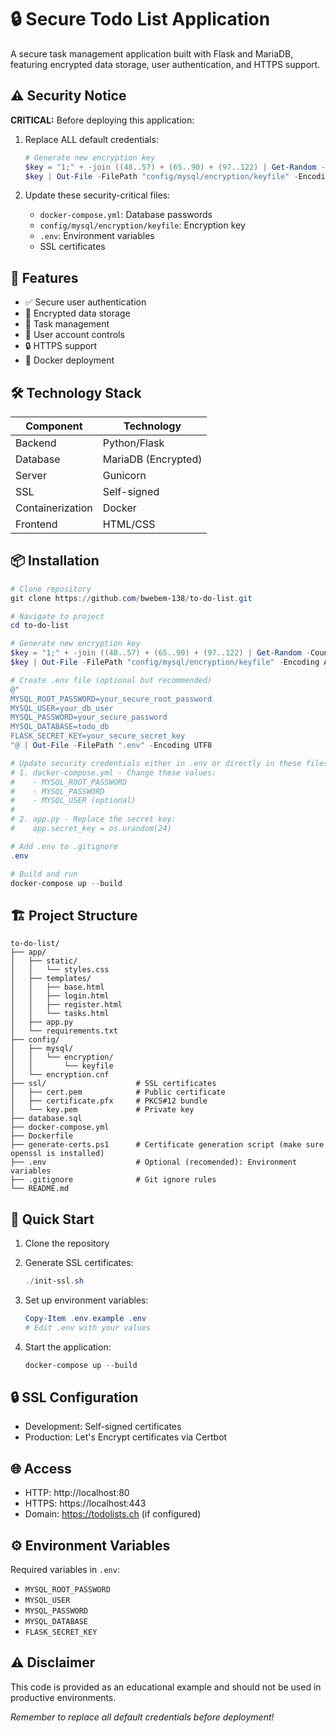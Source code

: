 # 🔒 Secure Todo List Application

A secure task management application built with Flask and MariaDB, featuring encrypted data storage, user authentication, and HTTPS support.

## ⚠️ Security Notice

**CRITICAL:** Before deploying this application:

1. Replace ALL default credentials:
   ```powershell
   # Generate new encryption key
   $key = "1;" + -join ((48..57) + (65..90) + (97..122) | Get-Random -Count 32 | ForEach-Object {[char]$_})
   $key | Out-File -FilePath "config/mysql/encryption/keyfile" -Encoding ASCII -NoNewLine
   ```

2. Update these security-critical files:
   - `docker-compose.yml`: Database passwords
   - `config/mysql/encryption/keyfile`: Encryption key
   - `.env`: Environment variables
   - SSL certificates

## 🎯 Features

- ✅ Secure user authentication
- 🔐 Encrypted data storage
- 📝 Task management
- 👤 User account controls
- 🔒 HTTPS support
- 🐳 Docker deployment

## 🛠️ Technology Stack

| Component | Technology |
|-----------|------------|
| Backend | Python/Flask |
| Database | MariaDB (Encrypted) |
| Server | Gunicorn |
| SSL | Self-signed |
| Containerization | Docker |
| Frontend | HTML/CSS |

## 📦 Installation

```powershell
# Clone repository
git clone https://github.com/bwebem-138/to-do-list.git

# Navigate to project
cd to-do-list

# Generate new encryption key
$key = "1;" + -join ((48..57) + (65..90) + (97..122) | Get-Random -Count 32 | ForEach-Object {[char]$_})
$key | Out-File -FilePath "config/mysql/encryption/keyfile" -Encoding ASCII -NoNewLine

# Create .env file (optional but recommended)
@"
MYSQL_ROOT_PASSWORD=your_secure_root_password
MYSQL_USER=your_db_user
MYSQL_PASSWORD=your_secure_password
MYSQL_DATABASE=todo_db
FLASK_SECRET_KEY=your_secure_secret_key
"@ | Out-File -FilePath ".env" -Encoding UTF8

# Update security credentials either in .env or directly in these files:
# 1. docker-compose.yml - Change these values:
#    - MYSQL_ROOT_PASSWORD
#    - MYSQL_PASSWORD
#    - MYSQL_USER (optional)
#
# 2. app.py - Replace the secret key:
#    app.secret_key = os.urandom(24)

# Add .env to .gitignore
.env

# Build and run
docker-compose up --build
```

## 🏗️ Project Structure

```
to-do-list/
├── app/
│   ├── static/
│   │   └── styles.css
│   ├── templates/
│   │   ├── base.html
│   │   ├── login.html
│   │   ├── register.html
│   │   └── tasks.html
│   ├── app.py
│   └── requirements.txt
├── config/
│   ├── mysql/
│   │   └── encryption/
│   │       └── keyfile
│   └── encryption.cnf
├── ssl/                    # SSL certificates
│   ├── cert.pem            # Public certificate
│   ├── certificate.pfx     # PKCS#12 bundle
│   └── key.pem             # Private key
├── database.sql
├── docker-compose.yml
├── Dockerfile
├── generate-certs.ps1      # Certificate generation script (make sure openssl is installed)
├── .env                    # Optional (recomended): Environment variables
├── .gitignore              # Git ignore rules
└── README.md
```

## 🚀 Quick Start

1. Clone the repository
2. Generate SSL certificates:
   ```powershell
   ./init-ssl.sh
   ```

3. Set up environment variables:
   ```powershell
   Copy-Item .env.example .env
   # Edit .env with your values
   ```

4. Start the application:
   ```powershell
   docker-compose up --build
   ```

## 🔒 SSL Configuration

- Development: Self-signed certificates
- Production: Let's Encrypt certificates via Certbot

## 🌐 Access

- HTTP: http://localhost:80
- HTTPS: https://localhost:443
- Domain: https://todolists.ch (if configured)

## ⚙️ Environment Variables

Required variables in `.env`:
- `MYSQL_ROOT_PASSWORD`
- `MYSQL_USER`
- `MYSQL_PASSWORD`
- `MYSQL_DATABASE`
- `FLASK_SECRET_KEY`

## ⚠️ Disclaimer

This code is provided as an educational example and should not be used in productive environments.

*Remember to replace all default credentials before deployment!*